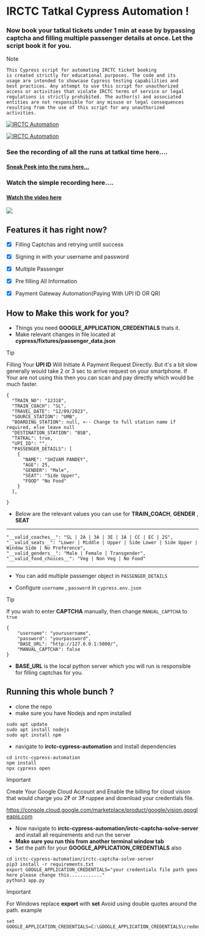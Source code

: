 # IRCTC Tatkal Cypress Automation !

### Now book your tatkal tickets under 1 min at ease by bypassing captcha and filling multiple passenger details at once. Let the script book it for you.

> [!NOTE] 
> ```
> This Cypress script for automating IRCTC ticket booking
> is created strictly for educational purposes. The code and its
> usage are intended to showcase Cypress testing capabilities and
> best practices. Any attempt to use this script for unauthorized
> access or activities that violate IRCTC terms of service or legal
> regulations is strictly prohibited. The author(s) and associated
> entities are not responsible for any misuse or legal consequences 
> resulting from the use of this script for any unauthorized 
> activities.
> ```

[![IRCTC Automation](https://img.shields.io/endpoint?url=https://cloud.cypress.io/badge/simple/7afdkj/main&style=for-the-badge&logo=cypress)](https://cloud.cypress.io/projects/7afdkj/runs)

[![IRCTC Automation](https://img.shields.io/endpoint?url=https://cloud.cypress.io/badge/detailed/7afdkj/main&style=for-the-badge&logo=cypress)](https://cloud.cypress.io/projects/7afdkj/runs)

### See the recording of all the runs at tatkal time here....
####  [Sneak Peek into the runs here...](https://cloud.cypress.io/projects/7afdkj/runs)

### Watch the simple recording here....
####  [Watch the video here](https://i.imgur.com/3U8yKmb.mp4)

[![](https://imgur.com/0xFTYhk.png)](https://i.imgur.com/3U8yKmb.mp4)




## Features it has right now?

- [x] Filling Captchas and retrying untill success
- [x] Signing in with your username and password
- [x] Multiple Passenger 
- [x] Pre filling All Information
- [x] Payment Gateway Automation(Paying With UPI ID OR QR)



## How to Make this work for you?

- Things you need **GOOGLE_APPLICATION_CREDENTIALS** thats it.
- Make relevant changes in file located at **cypress/fixtures/passenger_data.json**
> [!TIP]
> Filling Your **UPI ID** Will Initiate A Payment Request Directly.
> But it's a bit slow generally would take 2 or 3 sec to arrive request on your smartphone.
> If Your are not using this then you can scan and pay directly which would be much faster.



```
{
  "TRAIN_NO": "12318",
  "TRAIN_COACH": "SL",
  "TRAVEL_DATE": "12/09/2023",
  "SOURCE_STATION": "UMB",
  "BOARDING_STATION": null, <-- Change to full station name if required, else leave null
  "DESTINATION_STATION": "BSB",
  "TATKAL": true,
  "UPI_ID": "",
  "PASSENGER_DETAILS": [
    {
      "NAME": "SHIVAM PANDEY",
      "AGE": 25,
      "GENDER": "Male",
      "SEAT": "Side Upper",
      "FOOD" "No Food"
    }
  ],

}
```

- Below are the relevant values you can use for **TRAIN_COACH**, **GENDER** , **SEAT**

***
```
"__valid_coaches__": "SL | 2A | 3A | 3E | 1A | CC | EC | 2S",
"__valid_seats__": "Lower | Middle | Upper | Side Lower | Side Upper | Window Side | No Preference",
"__valid_genders__": "Male | Female | Transgender",
"__valid_food_choices__": "Veg | Non Veg | No Food"

```
***
- You can add multiple passenger object in `PASSENGER_DETAILS`

- Configure `username` , `password` in `cypress.env.json`

> [!TIP]
> If you wish to enter **CAPTCHA** manually, then change `MANUAL_CAPTCHA` to `true`

```
{
    "username": "yourusername",
    "password": "yourpassword",
    "BASE_URL": "http://127.0.0.1:5000/",
    "MANUAL_CAPTCHA": false
}
```

-  **BASE_URL** is the local python server which you will run is responsible for filling captchas for you.


## Running this whole bunch ?


- clone the repo
- make sure you have Nodejs and npm installed
```
sudo apt update 
sudo apt install nodejs
sudo apt install npm
```
- navigate to **irctc-cypress-automation** and install dependencies

```
cd irctc-cypress-automation
npm install
npx cypress open

```
> [!IMPORTANT]
>  Create Your Google Cloud Account and Enable the billing for cloud vision that would charge you 2₹ or 3₹ ruppee and 
> download your credentials file.
>
> https://console.cloud.google.com/marketplace/product/google/vision.googleapis.com

- Now navigate to **irctc-cypress-automation/irctc-captcha-solve-server** and install all requirements and run the server
- **Make sure you run this from another terminal window tab** 
- Set the path for your **GOOGLE_APPLICATION_CREDENTIALS** also
```
cd irctc-cypress-automation/irctc-captcha-solve-server
pip3 install -r requirements.txt
export GOOGLE_APPLICATION_CREDENTIALS="your credentials file path goes here please change this............"
python3 app.py
```
> [!IMPORTANT]
> For Windows replace **export** with **set**
Avoid using double quotes around the path. example
```
set GOOGLE_APPLICATION_CREDENTIALS=C:\GOOGLE_APPLICATION_CREDENTIALS\credentials.json
 ```



